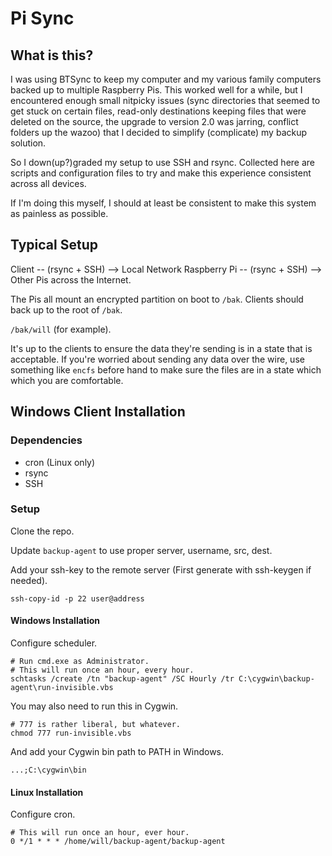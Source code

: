 # Pi Sync

## What is this?

I was using BTSync to keep my computer and my various family computers backed up to multiple Raspberry Pis.  This worked well for a while, but I encountered enough small nitpicky issues (sync directories that seemed to get stuck on certain files, read-only destinations keeping files that were deleted on the source, the upgrade to version 2.0 was jarring, conflict folders up the wazoo) that I decided to simplify (complicate) my backup solution.

So I down(up?)graded my setup to use SSH and rsync.  Collected here are scripts and configuration files to try and make this experience consistent across all devices.

If I'm doing this myself, I should at least be consistent to make this system as painless as possible.

## Typical Setup

Client -- (rsync + SSH) --> Local Network Raspberry Pi -- (rsync + SSH) --> Other Pis across the Internet.

The Pis all mount an encrypted partition on boot to `/bak`.  Clients should back up to the root of `/bak`.

`/bak/will` (for example).

It's up to the clients to ensure the data they're sending is in a state that is acceptable.  If you're worried about sending any data over the wire, use something like `encfs` before hand to make sure the files are in a state which which you are comfortable.

## Windows Client Installation

### Dependencies

* cron (Linux only)
* rsync
* SSH

### Setup

Clone the repo.

Update `backup-agent` to use proper server, username, src, dest.

Add your ssh-key to the remote server (First generate with ssh-keygen if needed).

	ssh-copy-id -p 22 user@address

#### Windows Installation

Configure scheduler.

	# Run cmd.exe as Administrator.
	# This will run once an hour, every hour.
	schtasks /create /tn "backup-agent" /SC Hourly /tr C:\cygwin\backup-agent\run-invisible.vbs

You may also need to run this in Cygwin.

	# 777 is rather liberal, but whatever.
	chmod 777 run-invisible.vbs

And add your Cygwin bin path to PATH in Windows.

	...;C:\cygwin\bin

#### Linux Installation

Configure cron.

	# This will run once an hour, ever hour.
	0 */1 * * * /home/will/backup-agent/backup-agent
